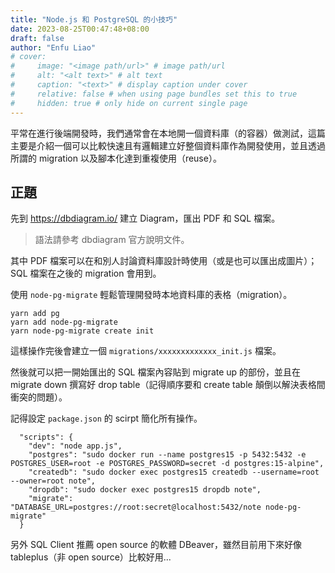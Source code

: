 ```yaml
---
title: "Node.js 和 PostgreSQL 的小技巧"
date: 2023-08-25T00:47:48+08:00
draft: false
author: "Enfu Liao"
# cover:
#     image: "<image path/url>" # image path/url
#     alt: "<alt text>" # alt text
#     caption: "<text>" # display caption under cover
#     relative: false # when using page bundles set this to true
#     hidden: true # only hide on current single page
---
```


平常在進行後端開發時，我們通常會在本地開一個資料庫（的容器）做測試，這篇主要是介紹一個可以比較快速且有邏輯建立好整個資料庫作為開發使用，並且透過所謂的 migration 以及腳本化達到重複使用（reuse）。

## 正題

先到 https://dbdiagram.io/ 建立 Diagram，匯出 PDF 和 SQL 檔案。

> 語法請參考 dbdiagram 官方說明文件。

其中 PDF 檔案可以在和別人討論資料庫設計時使用（或是也可以匯出成圖片）；SQL 檔案在之後的 migration 會用到。

使用 `node-pg-migrate` 輕鬆管理開發時本地資料庫的表格（migration）。

```
yarn add pg
yarn add node-pg-migrate
yarn node-pg-migrate create init
```

這樣操作完後會建立一個 `migrations/xxxxxxxxxxxxx_init.js` 檔案。

然後就可以把一開始匯出的 SQL 檔案內容貼到 migrate up 的部份，並且在 migrate down 撰寫好 drop table（記得順序要和 create table 顛倒以解決表格間衝突的問題）。

記得設定 `package.json` 的 scirpt 簡化所有操作。

```
  "scripts": {
    "dev": "node app.js",
    "postgres": "sudo docker run --name postgres15 -p 5432:5432 -e POSTGRES_USER=root -e POSTGRES_PASSWORD=secret -d postgres:15-alpine",
    "createdb": "sudo docker exec postgres15 createdb --username=root --owner=root note",
    "dropdb": "sudo docker exec postgres15 dropdb note",
    "migrate": "DATABASE_URL=postgres://root:secret@localhost:5432/note node-pg-migrate"
  }
```

另外 SQL Client 推薦 open source 的軟體 DBeaver，雖然目前用下來好像 tableplus（非 open source）比較好用...

